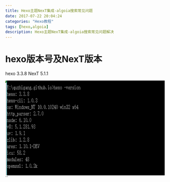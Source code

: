 ```yaml
---
title: Hexo主题NexT集成-algoia搜索常见问题
date: 2017-07-22 20:04:24
categories: "Hexo教程"
tags: [hexo,algoia]
description: Hexo主题NexT集成-algoia搜索常见问题解决
---
```


# hexo版本号及NexT版本

hexo 3.3.8
NexT 5.1.1

<img src="/images/algoia_01.png" width = "600" height = "300" alt="hexo版本号" align="center" />``



